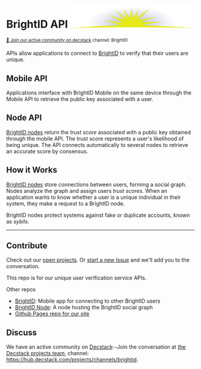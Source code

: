 # BrightID API <img width="330px" src="images/logo.svg"/>
<sup>[💬 Join our active community on decstack](https://hub.decstack.com/signup_user_complete/?id=wutow3kb6bda5bhptir6aapyfh) channel: BrightID</sup>

APIs allow applications to connect to [BrightID](https://github.com/BrightID/BrightID) to verify that their users are unique.

## Mobile API
Applications interface with BrightID Mobile on the same device through the Mobile API to retrieve the public key associated with a user.

## Node API
[BrightID nodes](https://github.com/BrightID/BrightID-Node) return the _trust score_ associated with a public key obtained through the mobile API.  The trust score represents a user's likelihood of being unique.  The API connects automatically to several nodes to retrieve an accurate score by consensus.

## How it Works
[BrightID nodes](https://github.com/BrightID/BrightID-Node) store connections between users, forming a social graph. Nodes analyze the graph and assign users _trust scores_. When an application wants to know whether a user is a unique individual in their system, they make a request to a BrightID node.

BrightID nodes protect systems against fake or duplicate accounts, known as _sybils_.

---
## Contribute

Check out our [open projects](https://github.com/BrightID/BrightID-Service/projects).  Or [start a new Issue](https://github.com/BrightID/BrightID-Service/issues) and we'll add you to the conversation.

This repo is for our unique user verification service APIs.

Other repos
* [BrightID](https://github.com/BrightID/BrightID): Mobile app for connecting to other BrightID users
* [BrightID Node](https://github.com/BrightID/BrightID-Node): A node hosting the BrightID social graph
* [Github Pages repo for our site](https://github.com/BrightID/BrightID.github.io)

## Discuss

We have an active community on [Decstack](http://decstack.com/)--Join the conversation at [the Decstack projects team](https://hub.decstack.com/signup_user_complete/?id=wutow3kb6bda5bhptir6aapyfh), channel: https://hub.decstack.com/projects/channels/brightid.
